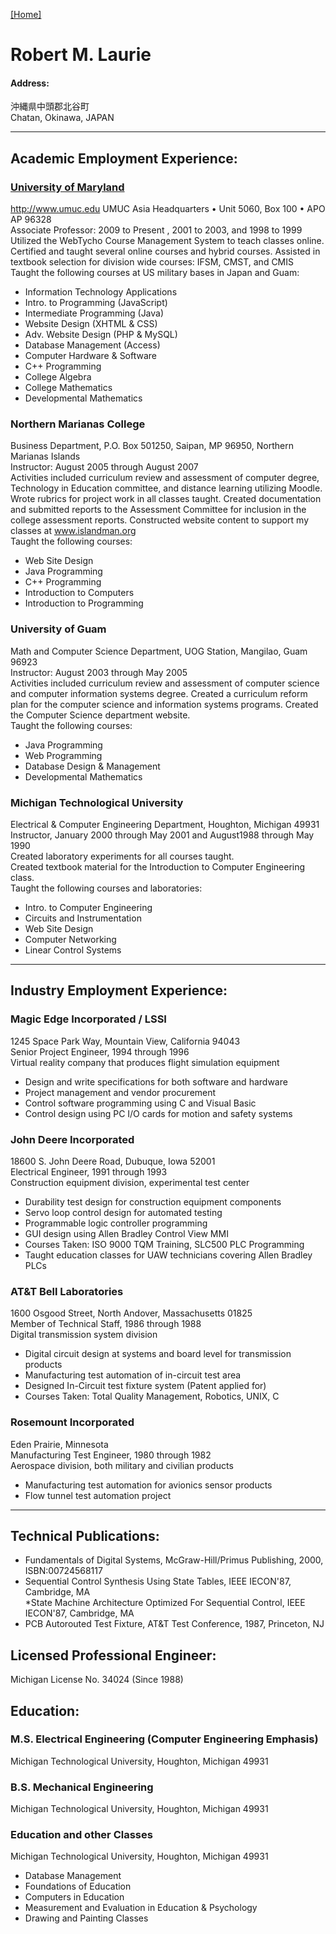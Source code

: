 [[Home]](home.md)

# Robert M. Laurie
 
#### Address:  

沖縄県中頭郡北谷町  
Chatan, Okinawa, JAPAN

---  

## Academic Employment Experience:

### [University of Maryland](http://www.umuc.edu)  
<http://www.umuc.edu>
UMUC Asia Headquarters • Unit 5060, Box 100 • APO AP 96328  
Associate Professor: 2009 to Present , 2001 to 2003, and 1998 to 1999  
Utilized the WebTycho Course Management System to teach classes online.  
Certified and taught several online courses and hybrid courses.
Assisted in textbook selection for division wide courses: IFSM, CMST, and CMIS  
Taught the following courses at US military bases in Japan and Guam:  
* Information Technology Applications
* Intro. to Programming (JavaScript)
* Intermediate Programming (Java)
* Website Design  (XHTML & CSS)
* Adv. Website Design (PHP & MySQL)
* Database Management (Access)
* Computer Hardware & Software 
* C++ Programming 
* College Algebra
* College Mathematics
* Developmental Mathematics
 
### Northern Marianas College  
Business Department, P.O. Box 501250, Saipan, MP 96950, Northern Marianas Islands  
Instructor: August 2005 through August 2007  
Activities included curriculum review and assessment of computer degree, Technology in Education committee, and distance learning utilizing Moodle.  
Wrote rubrics for project work in all classes taught. Created documentation and submitted reports to the Assessment Committee for inclusion in the college assessment reports.
Constructed website content to support my classes at www.islandman.org  
Taught the following courses: 
* Web Site Design 
* Java Programming 
* C++ Programming 
* Introduction to Computers 
* Introduction to Programming 
 
### University of Guam  
Math and Computer Science Department, UOG Station, Mangilao, Guam 96923  
Instructor: August 2003 through May 2005  
Activities included curriculum review and assessment of computer science and computer information systems degree. Created a curriculum reform plan for the computer science and information systems programs. Created the Computer Science department website.  
Taught the following courses:  
* Java Programming 
* Web Programming
* Database Design & Management
* Developmental Mathematics 
 
 
### Michigan Technological University  
Electrical & Computer Engineering Department, Houghton, Michigan 49931  
Instructor, January 2000 through May 2001 and August1988 through May 1990   
Created laboratory experiments for all courses taught.  
Created textbook material for the Introduction to Computer Engineering class.  
Taught the following courses and laboratories: 
 
* Intro. to Computer Engineering 
* Circuits and Instrumentation 
* Web Site Design
* Computer Networking 
* Linear Control Systems  

---
## Industry Employment Experience:

### Magic Edge Incorporated / LSSI
1245 Space Park Way, Mountain View, California 94043  
Senior Project Engineer, 1994 through 1996  
Virtual reality company that produces flight simulation equipment  
* Design and write specifications for both software and hardware  
* Project management and vendor procurement 
* Control software programming using C and Visual Basic 
* Control design using PC I/O cards for motion and safety systems  

### John Deere Incorporated  
18600 S. John Deere Road, Dubuque, Iowa 52001  
Electrical Engineer, 1991 through 1993  
Construction equipment division, experimental test center  
* Durability test design for construction equipment components 
* Servo loop control design for automated testing
* Programmable logic controller programming 
* GUI design using Allen Bradley Control View MMI 
* Courses Taken: ISO 9000 TQM Training, SLC500 PLC Programming 
* Taught education classes for UAW technicians covering Allen Bradley PLCs

### AT&T Bell Laboratories
1600 Osgood Street, North Andover, Massachusetts 01825  
Member of Technical Staff, 1986 through 1988  
Digital transmission system division  
* Digital circuit design at systems and board level for transmission products
* Manufacturing test automation of in-circuit test area
* Designed In-Circuit test fixture system (Patent applied for) 
* Courses Taken: Total Quality Management, Robotics, UNIX, C 

### Rosemount Incorporated  
Eden Prairie, Minnesota  
Manufacturing Test Engineer, 1980 through 1982  
Aerospace division, both military and civilian products  
* Manufacturing test automation for avionics sensor products 
* Flow tunnel test automation project  

---
 
## Technical Publications: 
* Fundamentals of Digital Systems, McGraw-Hill/Primus Publishing, 2000, ISBN:00724568117  
* Sequential Control Synthesis Using State Tables, IEEE IECON'87, 
Cambridge, MA   
*State Machine Architecture Optimized For Sequential Control,  IEEE IECON'87, 
Cambridge, MA   
* PCB Autorouted Test Fixture, AT&T Test Conference, 1987, Princeton, NJ

## Licensed Professional Engineer:
Michigan License No. 34024 (Since 1988) 
## Education:  
### M.S. Electrical Engineering (Computer Engineering Emphasis)  
Michigan Technological University, Houghton, Michigan 49931 

### B.S. Mechanical Engineering  
Michigan Technological University, Houghton, Michigan 49931  
### Education and other Classes  
Michigan Technological University, Houghton, Michigan 49931  

* Database Management
* Foundations of Education 
* Computers in Education
* Measurement and Evaluation in Education & Psychology  
* Drawing and Painting Classes
